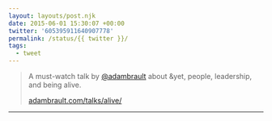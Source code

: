 ```yaml
---
layout: layouts/post.njk
date: 2015-06-01 15:30:07 +00:00
twitter: '605395911640907778'
permalink: /status/{{ twitter }}/
tags: 
  - tweet
---
```


> A must-watch talk by [@adambrault](https://twitter.com/adambrault) about &amp;yet, people, leadership, and being alive. 
> 
> [adambrault.com/talks/alive/](http://adambrault.com/talks/alive/)

---
